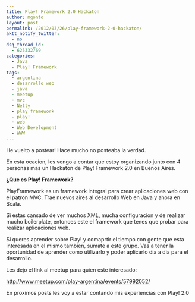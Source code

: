 ```yaml
---
title: Play! Framework 2.0 Hackaton
author: mgonto
layout: post
permalink: /2012/03/26/play-framework-2-0-hackaton/
aktt_notify_twitter:
  - no
dsq_thread_id:
  - 625332769
categories:
  - Java
  - Play! Framework
tags:
  - argentina
  - desarrollo web
  - java
  - meetup
  - mvc
  - Netty
  - play framework
  - play!
  - web
  - Web Development
  - WWW
---
```

He vuelto a postear! Hace mucho no posteaba la verdad.

En esta ocacion, les vengo a contar que estoy organizando junto con 4 personas mas un Hackaton de Play! Framework 2.0 en Buenos Aires.

**¿Que es Play! Framework?**

PlayFramework es un framework integral para crear aplicaciones web con el patron MVC. Trae nuevos aires al desarrollo Web en Java y ahora en Scala.

Si estas cansado de ver muchos XML, mucha configuracion y de realizar mucho boilerplate, entonces este el framework que tenes que probar para realizar aplicaciones web.

Si queres aprender sobre Play! y comaprtir el tiempo con gente que esta interesada en el mismo tambien, sumate a este grupo. Vas a tener la oportunidad de aprender como utilizarlo y poder aplicarlo dia a dia para el desarrollo.

Les dejo el link al meetup para quien este interesado:

<http://www.meetup.com/play-argentina/events/57992052/>

En proximos posts les voy a estar contando mis experiencias con Play! 2.0

&nbsp;